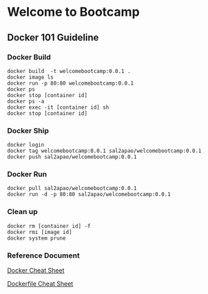 # Welcome to Bootcamp
## Docker 101 Guideline
### Docker Build
```
docker build  -t welcomebootcamp:0.0.1 .
docker image ls
docker run -p 80:80 welcomebootcamp:0.0.1
docker ps
docker stop [container id]
docker ps -a
docker exec -it [container id] sh
docker stop [container id]
```
### Docker Ship
```
docker login
docker tag welcomebootcamp:0.0.1 sal2apao/welcomebootcamp:0.0.1
docker push sal2apao/welcomebootcamp:0.0.1
```
### Docker Run
```
docker pull sal2apao/welcomebootcamp:0.0.1
docker run -d -p 80:80 sal2apao/welcomebootcamp:0.0.1
```

### Clean up
```
docker rm [container id] -f
docker rmi [image id]
docker system prune 
```

### Reference Document
[Docker Cheat Sheet](https://www.docker.com/sites/default/files/d8/2019-09/docker-cheat-sheet.pdf)

[Dockerfile Cheat Sheet](https://kapeli.com/cheat_sheets/Dockerfile.docset/Contents/Resources/Documents/index)